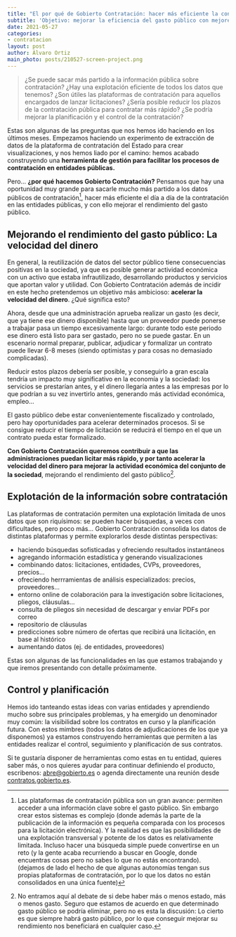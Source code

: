 ```yaml
---
title: "El por qué de Gobierto Contratación: hacer más eficiente la contratación pública"
subtitle: 'Objetivo: mejorar la eficiencia del gasto público con mejores herramientas'
date: 2021-05-27
categories:
- contratacion
layout: post
author: Álvaro Ortiz
main_photo: posts/210527-screen-project.png
---
```


> ¿Se puede sacar más partido a la información pública sobre contratación? ¿Hay una explotación eficiente de todos los datos que tenemos? ¿Son útiles las plataformas de contratación para aquellos encargados de lanzar licitaciones? ¿Sería posible reducir los plazos de la contratación pública para contratar más rápido? ¿Se podría mejorar la planificación y el control de la contratación?

Estas son algunas de las preguntas que nos hemos ido haciendo en los últimos meses. Empezamos haciendo un experimento de extracción de datos de la plataforma de contratación del Estado para crear visualizaciones, y nos hemos liado por el camino: hemos acabado construyendo una **herramienta de gestión para facilitar los procesos de contratación en entidades públicas.**

Pero... **¿por qué hacemos Gobierto Contratación?** Pensamos que hay una oportunidad muy grande para sacarle mucho más partido a los datos públicos de contratación[^1], hacer más eficiente el día a día de la contratación en las entidades públicas, y con ello mejorar el rendimiento del gasto público.


## Mejorando el rendimiento del gasto público: La velocidad del dinero

En general, la reutilización de datos del sector público tiene consecuencias positivas en la sociedad, ya que es posible generar actividad económica con un activo que estaba infrautilizado, desarrollando productos y servicios que aportan valor y utilidad. Con Gobierto Contratación además de incidir en este hecho pretendemos un objetivo más ambicioso: **acelerar la velocidad del dinero**. ¿Qué significa esto?

Ahora, desde que una administración aprueba realizar un gasto (es decir, que ya tiene ese dinero disponible) hasta que un proveedor puede ponerse a trabajar pasa un tiempo excesivamente largo: durante todo este periodo ese dinero está listo para ser gastado, pero no se puede gastar. En un escenario normal preparar, publicar, adjudicar y formalizar un contrato puede llevar 6-8 meses (siendo optimistas y para cosas no demasiado complicadas).

Reducir estos plazos debería ser posible, y conseguirlo a gran escala tendría un impacto muy significativo en la economía y la sociedad: los servicios se prestarían antes, y el dinero llegaría antes a las empresas por lo que podrían a su vez invertirlo antes, generando más actividad económica, empleo...

El gasto público debe estar convenientemente fiscalizado y controlado, pero hay oportunidades para acelerar determinados procesos. Si se consigue reducir el tiempo de licitación se reducirá el tiempo en el que un contrato pueda estar formalizado.

**Con Gobierto Contratación queremos contribuir a que las administraciones puedan licitar más rápido, y por tanto acelerar la velocidad del dinero para mejorar la actividad económica del conjunto de la sociedad**, mejorando el rendimiento del gasto público[^gastopublico].


## Explotación de la información sobre contratación

Las plataformas de contratación permiten una explotación limitada de unos datos que son riquísimos: se pueden hacer búsquedas, a veces con dificultades, pero poco más... Gobierto Contratación consolida los datos de distintas plataformas y permite explorarlos desde distintas perspectivas:

- haciendo búsquedas sofisticadas y ofreciendo resultados instantáneos
- agregando información estadística y generando visualizaciones
- combinando datos: licitaciones, entidades, CVPs, proveedores, precios...
- ofreciendo herrramientas de análisis especializados: precios, proveedores...
- entorno online de colaboración para la investigación sobre licitaciones, pliegos, cláusulas...
- consulta de pliegos sin necesidad de descargar y enviar PDFs por correo
- repositorio de cláusulas
- predicciones sobre número de ofertas que recibirá una licitación, en base al histórico
- aumentando datos (ej. de entidades, proveedores)

Estas son algunas de las funcionalidades en las que estamos trabajando y que iremos presentando con detalle próximamente.


## Control y planificación

Hemos ido tanteando estas ideas con varias entidades y aprendiendo mucho sobre sus principales problemas, y ha emergido un denominador muy común: la visibilidad sobre los contratos en curso y la planificación futura. Con estos mimbres (todos los datos de adjudicaciones de los que ya disponemos) ya estamos construyendo herramientas que permiten a las entidades realizar el control, seguimiento y planificación de sus contratos.

<div class="separator blue short"></div>

Si te gustaría disponer de herramientas como estas en tu entidad, quieres saber más, o nos quieres ayudar para continuar definiendo el producto, escribenos: [abre@gobierto.es](mailto:abre@gobierto.es) o agenda directamente una reunión desde [contratos.gobierto.es](https://contratos.gobierto.es/#section-contact).




[^1]: Las plataformas de contratación pública son un gran avance: permiten acceder a una información clave sobre el gasto público. Sin embargo crear estos sistemas es complejo (donde además la parte de la publicación de la información es pequeña comparada con los procesos para la licitación electrónica). Y la realidad es que las posibilidades de una explotación transversal y potente de los datos es relativamente limitada. Incluso hacer una búsqueda simple puede convertirse en un reto (y la gente acaba recurriendo a buscar en Google, donde encuentras cosas pero no sabes lo que no estás encontrando). (dejamos de lado el hecho de que algunas autonomías tengan sus propias plataformas de contratación, por lo que los datos no están consolidados en una única fuente)

[^gastopublico]: No entramos aquí al debate de si debe haber más o menos estado, más o menos gasto. Seguro que estamos de acuerdo en que determinado gasto público se podría eliminar, pero no es esta la discusión: Lo cierto es que siempre habrá gasto público, por lo que conseguir mejorar su rendimiento nos beneficiará en cualquier caso.
